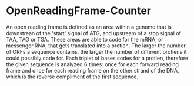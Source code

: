 # OpenReadingFrame-Counter
An open reading frame is defined as an area within a genome that is downstrean of the 'start' signal of ATG, 
and upstream of a stop signal of TAA, TAG or TGA. These areas are able to code for the mRNA, or messenger RNA, 
that gets translated into a protien. The larger the number of ORFs a sequence contains, the larger the number 
of different protiens it could possibly code for. Each triplet of bases codes for a protien, therefore the 
given sequence is analyzed 6 times: once for each forward reading frame and once for each reading frame on the
other strand of the DNA, which is the reverse compliment of the first sequence.
